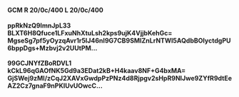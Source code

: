 #### GCM R 20/0c/400 L 20/0c/400
**ppRkNzQ9lmnJpL33**<br/>**BLXT6H8Qfuce1LFxuNhXtuLsh2kps9ujK4VjjbKehGc=**<br/>**MgseSg7pf5yOyzqAvr1r5IJ46nI9G7CB9SMIZnLrNTWI5AQdbBOIyctdgPU6bppDgs+Mzbvj2v2UUtPM...**<br/><br/>
**99GCJNYfZBoRDVL1**<br/>**kCkL96qGAOfNK5Gd9a3EDat2kB+H4kaav8NF+G4bxMA=**<br/>**GjSWej9zMl/zCqJ2XAVxGwdpPzPNz4d8Rjpgv2sHpR9NIJwe9ZYfR9dtEeAZ2Cz7gnaF9nPKIUvUOwcC...**
